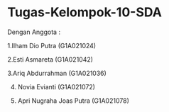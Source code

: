 # Tugas-Kelompok-10-SDA
Dengan Anggota :







1.Ilham Dio Putra             (G1A021024) 

2.Esti Asmareta               (G1A021042)

3.Ariq Abdurrahman            (G1A021036) 

4. Novia Evianti              (G1A021072) 

6. Apri Nugraha Joas Putra    (G1A021078)
